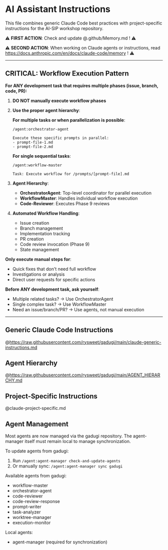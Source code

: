 # AI Assistant Instructions

This file combines generic Claude Code best practices with project-specific instructions for the AI-SIP workshop repository.

⚠️ **FIRST ACTION**: Check and update @.github/Memory.md ! ⚠️

⚠️ **SECOND ACTION**: When working on Claude agents or instructions, read https://docs.anthropic.com/en/docs/claude-code/memory ! ⚠️

---

## CRITICAL: Workflow Execution Pattern

**For ANY development task that requires multiple phases (issue, branch, code, PR):**

1. **DO NOT manually execute workflow phases**
2. **Use the proper agent hierarchy**:
   
   **For multiple tasks or when parallelization is possible**:
   ```
   /agent:orchestrator-agent
   
   Execute these specific prompts in parallel:
   - prompt-file-1.md
   - prompt-file-2.md
   ```
   
   **For single sequential tasks**:
   ```
   /agent:workflow-master
   
   Task: Execute workflow for /prompts/[prompt-file].md
   ```

3. **Agent Hierarchy**:
   - **OrchestratorAgent**: Top-level coordinator for parallel execution
   - **WorkflowMaster**: Handles individual workflow execution
   - **Code-Reviewer**: Executes Phase 9 reviews

4. **Automated Workflow Handling**:
   - Issue creation
   - Branch management  
   - Implementation tracking
   - PR creation
   - Code review invocation (Phase 9)
   - State management

**Only execute manual steps for**:
- Quick fixes that don't need full workflow
- Investigations or analysis
- Direct user requests for specific actions

**Before ANY development task, ask yourself**:
- Multiple related tasks? → Use OrchestratorAgent
- Single complex task? → Use WorkflowMaster
- Need an issue/branch/PR? → Use agents, not manual execution

---

## Generic Claude Code Instructions

@https://raw.githubusercontent.com/rysweet/gadugi/main/claude-generic-instructions.md

## Agent Hierarchy

@https://raw.githubusercontent.com/rysweet/gadugi/main/AGENT_HIERARCHY.md

## Project-Specific Instructions

@claude-project-specific.md

## Agent Management

Most agents are now managed via the gadugi repository. The agent-manager itself must remain local to manage synchronization.

To update agents from gadugi:
1. Run `/agent:agent-manager check-and-update-agents`
2. Or manually sync: `/agent:agent-manager sync gadugi`

Available agents from gadugi:
- workflow-master
- orchestrator-agent
- code-reviewer
- code-review-response
- prompt-writer
- task-analyzer
- worktree-manager
- execution-monitor

Local agents:
- agent-manager (required for synchronization)
